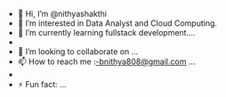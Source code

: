 - 👋 Hi, I’m @nithyashakthi
- 👀 I’m interested in Data Analyst and Cloud Computing.
- 🌱 I’m currently learning fullstack development....
- 
- 💞️ I’m looking to collaborate on ...
- 📫 How to reach me :-bnithya808@gmail.com ...
- 
- ⚡ Fun fact: ...

<!---
nithyashakthi/nithyashakthi is a ✨ special ✨ repository because its `README.md` (this file) appears on your GitHub profile.
You can click the Preview link to take a look at your changes.
--->
